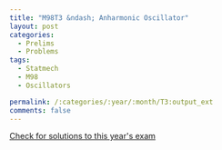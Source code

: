 ```yaml
---
title: "M98T3 &ndash; Anharmonic Oscillator"
layout: post
categories:
  - Prelims
  - Problems
tags:
  - Statmech
  - M98
  - Oscillators

permalink: /:categories/:year/:month/T3:output_ext
comments: false
---
```

<object data="1998M3T.pdf" type="application/pdf" width="100%" height="500"></object>
<div class="message"><a href='https://princetonprelim.com/prelim/1/'>Check for solutions to this year's exam</a></div>